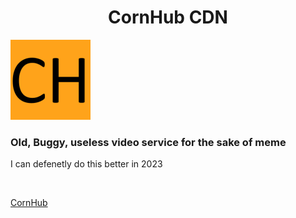 <h1 align="center">CornHub CDN</h1> 
<img src="https://github.com/LuluHuman/Cornhub/blob/main/Client/assets/favicon.png?raw=true">
<h3>Old, Buggy, useless video service for the sake of meme</h3>
<p>I can defenetly do this better in 2023</p>
<br/>

<a href="https://github.com/LuluHuman/CornHub/tree/main">CornHub</a>
